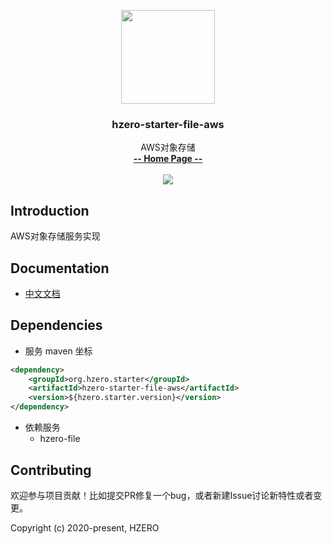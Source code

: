 <p align="center">
    <img src="https://file.open.hand-china.com/hsop-image/doc_classify/0/fed03e0fcb9d4a408d5be052fced12d1/hzero.png" width="150">
    <h3><p style="text-align:center">hzero-starter-file-aws</p></h3>
    <p align="center">
        AWS对象存储
        <br>
        <a href="http://open.hand-china.com/document-center/doc/component/120/10459?doc_id=5274"><strong>-- Home Page --</strong></a>
        <br>
        <br>
         <a href="http://www.apache.org/licenses/LICENSE-2.0">
             <img src="https://img.shields.io/github/license/alibaba/arthas.svg" >
         </a>
    </p>    
</p>


## Introduction
AWS对象存储服务实现


## Documentation
- [中文文档](http://open.hand-china.com/document-center/doc/component/120/10459?doc_id=5274)

## Dependencies

* 服务 maven 坐标

```xml
<dependency>
    <groupId>org.hzero.starter</groupId>
    <artifactId>hzero-starter-file-aws</artifactId>
    <version>${hzero.starter.version}</version>
</dependency>
```

* 依赖服务
    - hzero-file

## Contributing

欢迎参与项目贡献！比如提交PR修复一个bug，或者新建Issue讨论新特性或者变更。

Copyright (c) 2020-present, HZERO

